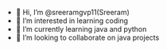 - 👋 Hi, I’m @sreeramgvp11(Sreeram)
- 👀 I’m interested in learning coding
- 🌱 I’m currently learning java and python
- 💞️ I’m looking to collaborate on java projects


<!---
sreeramgvp11/sreeramgvp11 is a ✨ special ✨ repository because its `README.md` (this file) appears on your GitHub profile.
You can click the Preview link to take a look at your changes.
--->
